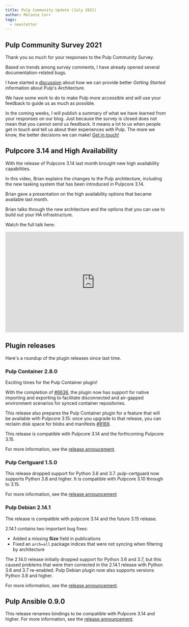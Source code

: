```yaml
---
title: Pulp Community Update (July 2021)
author: Melanie Corr
tags:
  - newsletter
---
```


## Pulp Community Survey 2021

Thank you so much for your responses to the Pulp Community Survey.

Based on trends among survey comments, I have already opened several documentation-related bugs.

I have started a [discussion](https://github.com/pulp/community/discussions/66) about how we can provide better _Getting Started_ information about Pulp's Architecture.

We have some work to do to make Pulp more accessible and will use your feedback to guide us as much as possible.

In the coming weeks, I will publish a summary of what we have learned from your responses on our blog. Just because the survey is closed does not mean that you cannot send us feedback. It means a lot to us when people get in touch and tell us about their experiences with Pulp. The more we know, the better decisions we can make! [Get in touch!](https://pulpproject.org/help/#chat-to-us)

## Pulpcore 3.14 and High Availability

With the release of Pulpcore 3.14 last month brought new high availability capabilities.

In this video, Brian explains the changes to the Pulp architecture, including the new tasking system that has been introduced in Pulpcore 3.14.

Brian gave a presentation on the high availability options that became available last month.

Brian talks through the new architecture and the options that you can use to build out your HA infrastructure.

Watch the full talk here:

<iframe width="560" height="315" src="https://www.youtube.com/embed/vjRvCuo7p4I?start=82" title="YouTube video player" frameborder="0" allow="accelerometer; autoplay; clipboard-write; encrypted-media; gyroscope; picture-in-picture" allowfullscreen></iframe>


## Plugin releases

Here's a roundup of the plugin releases since last time.


### Pulp Container 2.8.0

Exciting times for the Pulp Container plugin!

With the completion of [#6636](https://pulp.plan.io/issues/6636), the plugin now has support for native importing and exporting to facilitate disconnected and air-gapped environment scenarios for synced container repositories.

This release also prepares the Pulp Container plugin for a feature that will be available with Pulpcore 3.15: once you upgrade to that release, you can reclaim disk space for blobs and manifests [#9169](https://pulp.plan.io/issues/9169).

This release is compatible with Pulpcore 3.14 and the forthcoming Pulpcore 3.15.

For more information, see the [release annoucement](https://github.com/pulp/community/discussions/81).

### Pulp Certguard 1.5.0

This release dropped support for Python 3.6 and 3.7. pulp-certguard now supports Python 3.8 and higher. It is compatible with Pulpcore 3.10 through to 3.15.

For more information, see the [release announcement](https://github.com/pulp/community/discussions/79)

### Pulp Debian 2.14.1

The release is compatible with pulpcore 3.14 and the future 3.15 release.

2.14.1 contains two important bug fixes:
* Added a missing **Size** field in publications
* Fixed an `arch=all` package indices that were not syncing when filtering by architecture

The 2.14.0 release initially dropped support for Python 3.6 and 3.7, but this caused problems that were then corrected in the 2.14.1 release with Python 3.6 and 3.7 re-enabled. Pulp Debian plugin now also supports versions Python 3.8 and higher.

For more information, see the [release announcement](https://github.com/pulp/community/discussions/71).

## Pulp Ansible 0.9.0

This release renames bindings to be compatible with Pulpcore 3.14 and higher. For more information, see the [release announcement](https://github.com/pulp/community/discussions/68).
